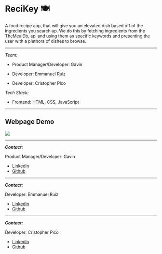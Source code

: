 # ReciKey 🍽️
A food recipe app, that will give you an elevated dish based off of the ingredients you search up. We do this by fetching ingredients from the [TheMealDb](https://themealdb.com/), api and using them as specific keywords and presenting the user with a plethora of dishes to browse.

---

_Team:_

* Product Manager/Developer: Gavin

* Developer: Emmanuel Ruiz

* Developer: Cristopher Pico

_Tech Stack:_

* Frontend: HTML, CSS, JavaScript

---

## Webpage Demo

<img src="webpage-demo-gif/webpage-demo.gif">

---

***Contact:***

Product Manager/Developer: Gavin

* [LinkedIn](https://www.linkedin.com/in/mark-giddings-104a74146/)
* [Github](https://github.com/MarkGiddings202)

___

***Contact:***

Developer: Emmanuel Ruiz

* [LinkedIn](https://www.linkedin.com/in/emmanuel-ruiz)
* [Github](https://github.com/EmmanuelR21)
  
___

***Contact:***

Developer: Cristopher Pico

* [LinkedIn](https://www.linkedin.com/in/cristopher-pico-pinos-12089a207/)
* [Github](https://github.com/Crislp12)

